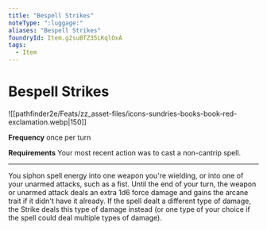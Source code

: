 ```yaml
---
title: "Bespell Strikes"
noteType: ":luggage:"
aliases: "Bespell Strikes"
foundryId: Item.g2suBTZ35LKqlOxA
tags:
  - Item
---
```


# Bespell Strikes
![[pathfinder2e/Feats/zz_asset-files/icons-sundries-books-book-red-exclamation.webp|150]]

**Frequency** once per turn

**Requirements** Your most recent action was to cast a non-cantrip spell.

* * *

You siphon spell energy into one weapon you're wielding, or into one of your unarmed attacks, such as a fist. Until the end of your turn, the weapon or unarmed attack deals an extra 1d6 force damage and gains the arcane trait if it didn't have it already. If the spell dealt a different type of damage, the Strike deals this type of damage instead (or one type of your choice if the spell could deal multiple types of damage).
